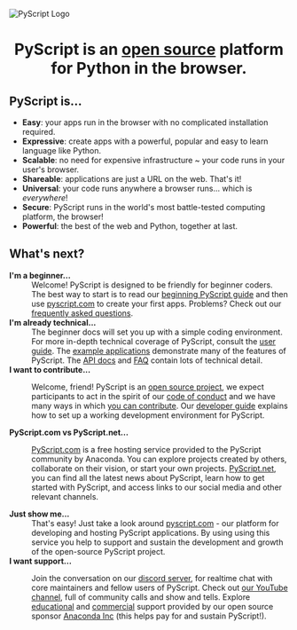![PyScript Logo](assets/images/pyscript.svg)

<h1 style="text-align: center; font-weight: bold;">PyScript is an <u>open source</u> platform for Python in the browser.</h1>

## PyScript is...

* **Easy**: your apps run in the browser with no complicated installation
  required.
* **Expressive**: create apps with a powerful, popular and easy to learn
  language like Python.
* **Scalable**: no need for expensive infrastructure ~ your code runs in
  your user's browser.
* **Shareable**: applications are just a URL on the web. That's it!
* **Universal**: your code runs anywhere a browser runs... which is
  _everywhere_!
* **Secure**: PyScript runs in the world's most battle-tested computing 
  platform, the browser!
* **Powerful**: the best of the web and Python, together at last.

## What's next?

<dl>
  <dt><strong>I'm a beginner...</strong></dt>
  <dd>Welcome! PyScript is designed to be friendly for beginner coders. The
  best way to start is to read our
  <a href="beginning-pyscript">beginning PyScript guide</a>
  and then use
  <a href="https://pyscript.com/" target="_blank">pyscript.com</a>
  to create your first apps. Problems? Check out our
  <a href="faq">frequently asked questions</a>.</dd>
  <dt><strong>I'm already technical...</strong></dt>
  <dd>The beginner docs will set you up with a simple coding environment. For
  more in-depth technical coverage of PyScript, consult the
  <a href="user-guide">user guide</a>. The
  <a href="examples">example applications</a> demonstrate many of the features
  of PyScript. The <a href="api">API docs</a> and <a href="faq">FAQ</a>
  contain lots of technical detail.</dd>
  <dt><strong>I want to contribute...</strong></dt>
  <dd>
    <p>Welcome, friend!
    PyScript is an <a href="license/">open source project</a>, we expect
    participants to act in the spirit of our
    <a href="conduct/">code of conduct</a> and we have many 
    ways in which <a href="contributing/"><u>you</u> can contribute</a>.
    Our <a href="developers/">developer guide</a> explains how to set
    up a working development environment for PyScript.</p>
  </dd>
  <dt><strong>PyScript.com vs PyScript.net...</strong></dt>
  <dd>
    <p><a href="https://pyscript.com/" target="_blank">PyScript.com</a> is a free hosting service provided to the PyScript community by Anaconda. You can explore projects 
    created by others, collaborate on their vision, or start your own projects. <a href="https://pyscript.net/" target="_blank">PyScript.net</a>, 
    you can find all the latest news about PyScript, learn how to get started with PyScript, and 
      access links to our social media and other relevant channels.</p>
  </dd>
  <dt><strong>Just show me...</strong></dt>
  <dd>That's easy! Just take a look around
  <a href="https://pyscript.com/" target="_blank">pyscript.com</a> - our
  platform for developing and hosting PyScript applications. By using
  using this service you help to support and sustain the development and growth
  of the open-source PyScript project.</dd>
  <dt><strong>I want support...</strong></dt>
  <dd>
    <p>Join the conversation on our
    <a href="https://discord.gg/HxvBtukrg2" target="_blank">discord server</a>,
    for realtime chat with core maintainers and fellow users of PyScript.
    Check out <a href="https://www.youtube.com/@PyScriptTV">our YouTube
    channel</a>, full of community calls and show and tells.
    Explore
    <a href="https://learning.anaconda.cloud/" target="_blank">educational</a>
    and
    <a href="https://www.anaconda.com/professional-services" target="_blank">commercial</a>
    support provided by our open source sponsor 
    <a href="https://anaconda.com/" target="_blank">Anaconda Inc</a> (this
    helps pay for and sustain PyScript!).</p>
  </ul></dd>
</dl>
